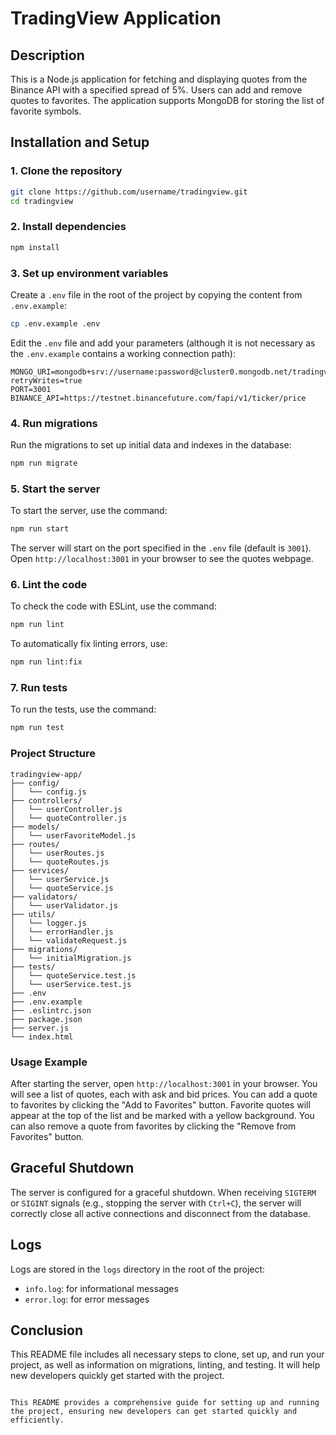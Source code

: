 # TradingView Application

## Description

This is a Node.js application for fetching and displaying quotes from the Binance API with a specified spread of 5%. Users can add and remove quotes to favorites. The application supports MongoDB for storing the list of favorite symbols.

## Installation and Setup

### 1. Clone the repository

```bash
git clone https://github.com/username/tradingview.git
cd tradingview
```

### 2. Install dependencies

```bash
npm install
```

### 3. Set up environment variables

Create a `.env` file in the root of the project by copying the content from `.env.example`:

```bash
cp .env.example .env
```

Edit the `.env` file and add your parameters (although it is not necessary as the `.env.example` contains a working connection path):

```env
MONGO_URI=mongodb+srv://username:password@cluster0.mongodb.net/tradingview?retryWrites=true
PORT=3001
BINANCE_API=https://testnet.binancefuture.com/fapi/v1/ticker/price
```

### 4. Run migrations

Run the migrations to set up initial data and indexes in the database:

```bash
npm run migrate
```

### 5. Start the server

To start the server, use the command:

```bash
npm run start
```

The server will start on the port specified in the `.env` file (default is `3001`). Open `http://localhost:3001` in your browser to see the quotes webpage.

### 6. Lint the code

To check the code with ESLint, use the command:

```bash
npm run lint
```

To automatically fix linting errors, use:

```bash
npm run lint:fix
```

### 7. Run tests

To run the tests, use the command:

```bash
npm run test
```

### Project Structure

```
tradingview-app/
├── config/
│   └── config.js
├── controllers/
│   └── userController.js
│   └── quoteController.js
├── models/
│   └── userFavoriteModel.js
├── routes/
│   └── userRoutes.js
│   └── quoteRoutes.js
├── services/
│   └── userService.js
│   └── quoteService.js
├── validators/
│   └── userValidator.js
├── utils/
│   └── logger.js
│   └── errorHandler.js
│   └── validateRequest.js
├── migrations/
│   └── initialMigration.js
├── tests/
│   └── quoteService.test.js
│   └── userService.test.js
├── .env
├── .env.example
├── .eslintrc.json
├── package.json
├── server.js
└── index.html
```

### Usage Example

After starting the server, open `http://localhost:3001` in your browser. You will see a list of quotes, each with ask and bid prices. You can add a quote to favorites by clicking the "Add to Favorites" button. Favorite quotes will appear at the top of the list and be marked with a yellow background. You can also remove a quote from favorites by clicking the "Remove from Favorites" button.

## Graceful Shutdown

The server is configured for a graceful shutdown. When receiving `SIGTERM` or `SIGINT` signals (e.g., stopping the server with `Ctrl+C`), the server will correctly close all active connections and disconnect from the database.

## Logs

Logs are stored in the `logs` directory in the root of the project:
- `info.log`: for informational messages
- `error.log`: for error messages

## Conclusion

This README file includes all necessary steps to clone, set up, and run your project, as well as information on migrations, linting, and testing. It will help new developers quickly get started with the project.
```

This README provides a comprehensive guide for setting up and running the project, ensuring new developers can get started quickly and efficiently.